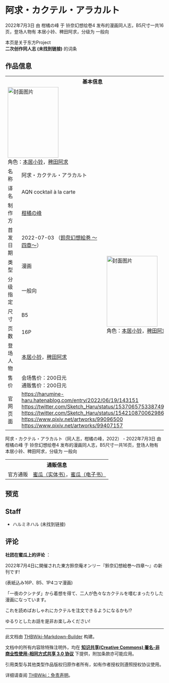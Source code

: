 # 阿求・カクテル・アラカルト

<!-- source html: G:\repos\THBWiki-Markdown-Builder\THBWikiMarkdown\Temp\main\0\00\ns0%3A%E9%98%BF%E6%B1%82%E3%83%BB%E3%82%AB%E3%82%AF%E3%83%86%E3%83%AB%E3%83%BB%E3%82%A2%E3%83%A9%E3%82%AB%E3%83%AB%E3%83%88.html -->

2022年7月3日 由 柑橘の峰 于 铃奈幻想绘卷4 发布的漫画同人志，B5尺寸一共16页，登场人物有 本居小铃、稗田阿求，分级为 一般向

本页是关于东方Project  
 **二次创作同人志 (未找到链接)** 的词条
## 作品信息

<table><tbody><tr><th colspan="3">基本信息</th></tr><tr><td class="cover-artwork-mobile" colspan="2"><a href="./文件-阿求・カクテル・アラカルト封面.jpg.md" class="image" title="封面图片"><img alt="封面图片" src="https://upload.thwiki.cc/thumb/b/b3/%E9%98%BF%E6%B1%82%E3%83%BB%E3%82%AB%E3%82%AF%E3%83%86%E3%83%AB%E3%83%BB%E3%82%A2%E3%83%A9%E3%82%AB%E3%83%AB%E3%83%88%E5%B0%81%E9%9D%A2.jpg/161px-%E9%98%BF%E6%B1%82%E3%83%BB%E3%82%AB%E3%82%AF%E3%83%86%E3%83%AB%E3%83%BB%E3%82%A2%E3%83%A9%E3%82%AB%E3%83%AB%E3%83%88%E5%B0%81%E9%9D%A2.jpg" decoding="async" loading="lazy" width="161" height="224" srcset="https://upload.thwiki.cc/thumb/b/b3/%E9%98%BF%E6%B1%82%E3%83%BB%E3%82%AB%E3%82%AF%E3%83%86%E3%83%AB%E3%83%BB%E3%82%A2%E3%83%A9%E3%82%AB%E3%83%AB%E3%83%88%E5%B0%81%E9%9D%A2.jpg/242px-%E9%98%BF%E6%B1%82%E3%83%BB%E3%82%AB%E3%82%AF%E3%83%86%E3%83%AB%E3%83%BB%E3%82%A2%E3%83%A9%E3%82%AB%E3%83%AB%E3%83%88%E5%B0%81%E9%9D%A2.jpg 1.5x, https://upload.thwiki.cc/thumb/b/b3/%E9%98%BF%E6%B1%82%E3%83%BB%E3%82%AB%E3%82%AF%E3%83%86%E3%83%AB%E3%83%BB%E3%82%A2%E3%83%A9%E3%82%AB%E3%83%AB%E3%83%88%E5%B0%81%E9%9D%A2.jpg/322px-%E9%98%BF%E6%B1%82%E3%83%BB%E3%82%AB%E3%82%AF%E3%83%86%E3%83%AB%E3%83%BB%E3%82%A2%E3%83%A9%E3%82%AB%E3%83%AB%E3%83%88%E5%B0%81%E9%9D%A2.jpg 2x" data-file-width="864" data-file-height="1200"></a><div class="cover-char">角色：<a href="./本居小铃.md" title="本居小铃">本居小铃</a>，<a href="./稗田阿求.md" title="稗田阿求">稗田阿求</a></div></td>
</tr><tr><td class="label">名称</td><td colspan="2"> 阿求・カクテル・アラカルト </td></tr><tr><td class="label">译名</td><td colspan="2"> AQN cocktail à la carte </td></tr><tr><td class="label">制作方</td><td><a href="./柑橘の峰.md" title="柑橘の峰">柑橘の峰</a></td><td class="cover-artwork" rowspan="8" style="min-width:224px;"><a href="./文件-阿求・カクテル・アラカルト封面.jpg.md" class="image" title="封面图片"><img alt="封面图片" src="https://upload.thwiki.cc/thumb/b/b3/%E9%98%BF%E6%B1%82%E3%83%BB%E3%82%AB%E3%82%AF%E3%83%86%E3%83%AB%E3%83%BB%E3%82%A2%E3%83%A9%E3%82%AB%E3%83%AB%E3%83%88%E5%B0%81%E9%9D%A2.jpg/161px-%E9%98%BF%E6%B1%82%E3%83%BB%E3%82%AB%E3%82%AF%E3%83%86%E3%83%AB%E3%83%BB%E3%82%A2%E3%83%A9%E3%82%AB%E3%83%AB%E3%83%88%E5%B0%81%E9%9D%A2.jpg" decoding="async" loading="lazy" width="161" height="224" srcset="https://upload.thwiki.cc/thumb/b/b3/%E9%98%BF%E6%B1%82%E3%83%BB%E3%82%AB%E3%82%AF%E3%83%86%E3%83%AB%E3%83%BB%E3%82%A2%E3%83%A9%E3%82%AB%E3%83%AB%E3%83%88%E5%B0%81%E9%9D%A2.jpg/242px-%E9%98%BF%E6%B1%82%E3%83%BB%E3%82%AB%E3%82%AF%E3%83%86%E3%83%AB%E3%83%BB%E3%82%A2%E3%83%A9%E3%82%AB%E3%83%AB%E3%83%88%E5%B0%81%E9%9D%A2.jpg 1.5x, https://upload.thwiki.cc/thumb/b/b3/%E9%98%BF%E6%B1%82%E3%83%BB%E3%82%AB%E3%82%AF%E3%83%86%E3%83%AB%E3%83%BB%E3%82%A2%E3%83%A9%E3%82%AB%E3%83%AB%E3%83%88%E5%B0%81%E9%9D%A2.jpg/322px-%E9%98%BF%E6%B1%82%E3%83%BB%E3%82%AB%E3%82%AF%E3%83%86%E3%83%AB%E3%83%BB%E3%82%A2%E3%83%A9%E3%82%AB%E3%83%AB%E3%83%88%E5%B0%81%E9%9D%A2.jpg 2x" data-file-width="864" data-file-height="1200"></a><div class="cover-char">角色：<a href="./本居小铃.md" title="本居小铃">本居小铃</a>，<a href="./稗田阿求.md" title="稗田阿求">稗田阿求</a></div></td>
</tr><tr><td class="label">首发日期</td><td>2022-07-03&#160;（<a href="/展会作品列表?e=%E9%93%83%E5%A5%88%E5%B9%BB%E6%83%B3%E7%BB%98%E5%8D%B7%234">鈴奈幻想絵巻 ～四章～</a>）</td></tr><tr><td class="label">类型</td><td>漫画</td></tr><tr><td class="label">分级指定</td><td>一般向</td></tr><tr><td class="label">尺寸</td><td>B5</td></tr><tr><td class="label">页数</td><td>16P</td></tr><tr><td class="label">登场人物</td><td><a href="./本居小铃.md" title="本居小铃">本居小铃</a>，<a href="./稗田阿求.md" title="稗田阿求">稗田阿求</a></td></tr><tr><td class="label">售价</td><td>会场售价：200日元<br>通贩售价：200日元</td></tr>
<tr><td class="label">官网页面</td><td colspan="2"><a rel="nofollow" class="external free" href="https://harumine-haru.hatenablog.com/entry/2022/06/19/143151">https://harumine-haru.hatenablog.com/entry/2022/06/19/143151</a><br><a rel="nofollow" class="external free" href="https://twitter.com/Sketch_Haru/status/1537065753387495425">https://twitter.com/Sketch_Haru/status/1537065753387495425</a><br><a rel="nofollow" class="external free" href="https://twitter.com/Sketch_Haru/status/1542108700629864449">https://twitter.com/Sketch_Haru/status/1542108700629864449</a><br><a rel="nofollow" class="external free" href="https://www.pixiv.net/artworks/99096500">https://www.pixiv.net/artworks/99096500</a><br><a rel="nofollow" class="external free" href="https://www.pixiv.net/artworks/99407157">https://www.pixiv.net/artworks/99407157</a></td></tr></tbody></table>

阿求・カクテル・アラカルト（同人志，柑橘の峰，2022） - 2022年7月3日 由 柑橘の峰 于 铃奈幻想绘卷4 发布的漫画同人志，B5尺寸一共16页，登场人物有 本居小铃、稗田阿求，分级为 一般向

<table><tbody><tr><th colspan="3">通贩信息</th></tr><tr><td class="label">官方通贩</td><td colspan="2"><a rel="nofollow" class="external text" href="https://www.melonbooks.co.jp/detail/detail.php?product_id=1531496">蜜瓜（实体书）</a>，<a rel="nofollow" class="external text" href="https://www.melonbooks.co.jp/detail/detail.php?product_id=1548167">蜜瓜（电子书）</a></td></tr></tbody></table>


## 预览
## Staff
- ハルミネハル (未找到链接)

## 评论

  
 **社团在蜜瓜上的评论** ：  

2022年7月4日に開催された東方鈴奈庵オンリー『鈴奈幻想絵巻～四章～』の新刊です!  

(表紙込み16P、B5、1P4コマ漫画)  

  

「一夜のクシナダ」から着想を得て、二人が色々なカクテルを嗜むまったりした漫画になっています。  

これを読めばおしゃれにカクテルを注文できるようになるかも!?  

  

ゆるりとしたお話を是非お楽しみください!
  


  
  

  





---

此文档由 [THBWiki-Markdown-Builder](https://github.com/Delsin-Yu/THBWiki-Markdown-Builder) 构建。

文档中的所有内容除特殊注明外，均在 [**知识共享(Creative Commons) 署名-非商业性使用-相同方式共享 3.0 协议**](https://creativecommons.org/licenses/by-sa/3.0/deed.zh-hans) 下提供，附加条款亦可能应用。

引用类型与其他类型作品版权归原作者所有，如有作者授权则遵照授权协议使用。

详细请查阅 [THBWiki：免责声明](https://thbwiki.cc/THBWiki:%E5%85%8D%E8%B4%A3%E5%A3%B0%E6%98%8E)。

